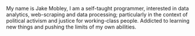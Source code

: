 My name is Jake Mobley, I am a self-taught programmer, interested in data analytics, web-scraping and data processing; 
particularly in the context of political activism and justice for working-class people. Addicted to learning new things and pushing the limits 
of my own abilities.

<!---
jmobley0429/jmobley0429 is a ✨ special ✨ repository because its `README.md` (this file) appears on your GitHub profile.
You can click the Preview link to take a look at your changes.
--->
